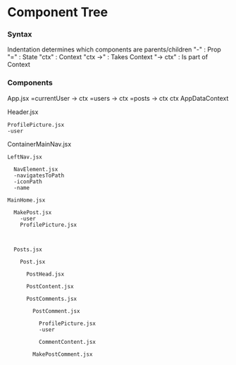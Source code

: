 # Component Tree
### Syntax
Indentation determines which components are parents/children
"-" : Prop
"=" : State
"ctx" : Context
"ctx ->" : Takes Context
"-> ctx" : Is part of Context


### Components

App.jsx
=currentUser -> ctx
=users -> ctx
=posts -> ctx
ctx AppDataContext

  Header.jsx

    ProfilePicture.jsx
    -user

  ContainerMainNav.jsx

    LeftNav.jsx

      NavElement.jsx
      -navigatesToPath
      -iconPath
      -name

    MainHome.jsx

      MakePost.jsx
        -user
        ProfilePicture.jsx



      Posts.jsx

        Post.jsx

          PostHead.jsx

          PostContent.jsx

          PostComments.jsx

            PostComment.jsx

              ProfilePicture.jsx
              -user

              CommentContent.jsx

            MakePostComment.jsx




